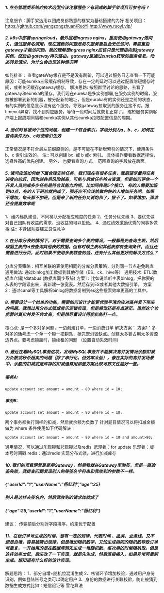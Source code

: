 ##### 1. 业务管理类系统的技术选型应该注意哪些？有现成的脚手架项目可参考吗？

注意细节：脚手架选用以团成员都熟悉的框架为基础搭建的为好
相关项目：
https://github.com/yangzongzhuan/RuoYi
http://www.ruoyi.vip/

##### 2. k8s中部署springcloud，最外层是Ingress nginx。里面使用gateway做网关，通过服务名调用。现在遇到的问题是每次服务重启会无法访问，需要重启gateway才能访问到。我的理解是ingress nginx应该只是代理指向到gateway实例，然后由 gateway再次路由。gateway是通过eureka获取的服务信息，动态转发请求，为什么会出现这种情况啊

如何排查：
查看gateWay缓存是不是没有刷新，可以通过服务日志查看一下可能原因：可能eureka三级缓存机制导致，存在一定的延时可以通过配置缩短缓存时间，或者关闭缓存gateway缓存。
解决思路:
按照群里讨论的思路，去看了gateway和eureka的缓存。我们现在eureka是多实例部署,在服务实例的时候，服务被部署到新的机器，被分配新的地址，但是euraka有的实例还是之前的状态，有的实例的信息显示没有这个服务。导致gateway拉取到的服务连接不对。报timeout异常，找不到对应服务。等待一段时间后就恢复正常了。
缩短服务实例客户端上报周期间隔和eureka实例从其他eureka拉取配置信息的周期。

##### 4. 面试时曾被问个过的问题，创建一个联合索引，字段分别为a、b、c，如何在查询条件为b、c时使索引生效

正常情况是不符合最左前缀原则的，是不可能在不新增索引的情况下，使用条件 b、c 索引生效的。
注:: 可以创建 bc. 或 b 或c 索引。 具体操作要看数据选择性，选择性高的优先创建。 另外， 也要看查询方式。 范围查询的字段放在后面。

##### 5. 请问应该如何给下属合理安排任务，我们现在有很多任务，我期望尽量将任务进度向前赶，因为越往后风险越高，可能与后续任务抢占资源，但是如何评估一个开发人员完成多少任务是符合其能力的呢，比如同样是5个接口， 有的人需要加班到10点，有的人下班前就完成了，那还应不应该给做的快的人增加任务呢。如果不增加，每天都不加班，但是来了新的任务又说饱和了，接不了。如果增加，那谁还会提高效率呢

1、组内梯队建设、不同梯队分配相应难度的任务
2、任务分优先级
3、要优先做对自己团队有收益的需求、没收益的可以拒绝。
4、通过绩效激励优秀的同事多做事
注:: 本身团队要建立良性竞争

##### 7. 在分库分表的情况下，对于需要查询多个表的情况，一般都是先查询主表，然后根据主表的id去查询其他表的数据。但有时候主表和其他表都有查询条件，而且还需要进行分页，此时如果不使用多表联查的话，还有什么其他更好的解决方式么？

分库分表策略：相互关联的表使用相同的分库分表策略，分到同一节点避免跨库
通用做法: 通过binlog加工数据到其他存储（ES、ck、hive等）
通用技术: ETL(数据库仓储)/databus (数据库同步系统)
方案1：比如说监听主表binlog，把你要的从表的字段读出来，再新建一张宽表。然后存到ES或者其他大数据引擎。
方案2：通过canal等工具解析binlog将数据复制到es这些搜索效率更高的工具中。

##### 8. 需要设计一个抢单的功能，需要如何设计才能更优雅平滑的应对高并发下带来的问题。我想过用分布式锁或者乐观锁实现，但是感觉还是有点迷茫。虽然这个功能暂时真实并发不会太高，但是想尽量设计得能抗能打一点。

核心点: 是一个多对多问题，一边创建订单，一边消费订单
解决方案：
方案1：多对多的话考虑一个单一个锁一把钥匙，抢完既消毁缺点。创建太多锁占用太多资源边界点。要考虑锁超时，锁续租的问题 （设置自动失效时间）

##### 9. 最近在看MySQL事务这块，发现MySQL事务并不能解决高并发情况余额扣减为负数或秒杀超卖的问题（除了串行化，但效率太低），像在实际的高并发场景中，余额的扣减或是库存的扣减通常用那些方案比较可靠又性能好一些。

##### 事务A:

```
update account set amount = amount - 80 where id = 10;
```

##### 事务B:

```
update account set amount = amount - 80 where id = 10;
```

两个事务都执行同样的扣减，然后就余额为负数了
针对题目情况可以将扣减金额做为 where 条件使用如下代码解决：

```
update account set amount = amount - 80 where id = 10 and amount>80;
```

通用情况，可以通过乐观锁和悲观锁以及redis:
悲观锁：for update
乐观锁：版本号时间戳
redis：通过redis 实现分布式锁，进行加减库存

##### 10. 我们的项目网管是是用Gateway，然后我就在Gateway里验签，但是一直验签失败，我排查问题发现别人的等签名字符串和我收到的参数不一样。

##### {"userId":"1","userName":"杨红利","age":25}

##### 别人是这样去签名的，然后我收到的请求体就成了

##### {"age":25,"userId":"1","userName":"杨红利"}

建议： 传输前后分别对字段排序，约定优于配置

##### 11、在做订单号生成的时候，想有一定的规律，代表时间 、品类、业务线，又不想是自增，容易被猜出规律，但是增加随机数字，又怕生成相同的随机数导致订单号重复，一开始用的是在数据库预先生成一堆随机数，每次用的时候随机取。但是这样效率太低，后来改了一下实现，就是先生成，然后直接插入，如果异常再重新生成。想知道有什么好的设计实现。

解题思路：
1、部分自增+随机位混淆生成
2、核销环节增加校验，通过用户身份识别，例如登陆账号之类可以确定用户
3、身份的数据进行关联校验，防止被猜到数据生成方式比如：短信验证等
雪花算法